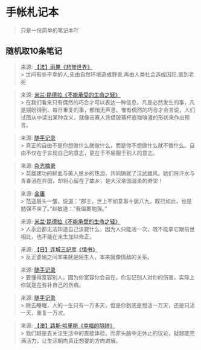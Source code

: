 # 手帐札记本
> 只是一份简单的笔记本吖

## 随机取10条笔记
> 来源: [【法】雨果《悲惨世界》](图书笔记/【法】雨果《悲惨世界》.md)<br>> 世间有些不幸的人,先由自然环境造成野兽,再由人类社会造成囚犯,直到老死

> 来源: [米兰·昆德拉《不能承受的生命之轻》](图书笔记/米兰·昆德拉《不能承受的生命之轻》.md)<br>> 在我们看来只有偶然的巧合才可以表达一种信息。凡是必然发生的事，凡是期盼得到、每日重复的事，都悄无声息。惟有偶然的巧合才会言说，人们试图从中读出某种含义，就像吉赛人凭借玻璃杯底咖啡渣的形状来作出预言。

> 来源: [随手记录](随手记录.md)<br>> 真正的自由不是你想做什么就做什么，而是你不想做什么就不做什么。自由不仅在于实现自己的意志，更在于不屈服于别人的意志。

> 来源: [杂志摘录](杂志摘录.md)<br>> 英雄建功的鲜血与美人思乡的热泪，共同铸就了汉武雄风。她们将汗水与青春洒在异国，却将心留在了故乡，是大汉帝国温柔的脊梁！

> 来源: [金庸](图书笔记/金庸.md)<br>> 范遥眉头一皱，说道：“郡主，世上不如意事十居八九，既已如此，也是勉强不来了。”赵敏道：“我偏要勉强。”

> 来源: [米兰·昆德拉《不能承受的生命之轻》](图书笔记/米兰·昆德拉《不能承受的生命之轻》.md)<br>> 人永远都无法知道自己该要什么，因为人只能活一次，既不能拿它跟前世相比，也不能在来生加以修正。

> 来源: [【日】连城三纪彦《情书》](图书笔记/【日】连城三纪彦《情书》.md)<br>> 反正婆媳之间本来就是陌生人，本来就像情敌的关系。

> 来源: [随手记录](随手记录.md)<br>> 要懂得宽容别人，因为你宽容你会自在。你忘记别人对你的伤害，实际上你就是在弥补自己的伤痕。

> 来源: [随手记录](随手记录.md)<br>> 除去睡眠，人的一生只有一万多天，但是你到底是想活一万天，还是只活一天，重复一万次。

> 来源: [【澳】路斯·哈里斯《幸福的陷阱》](图书笔记/【澳】路斯·哈里斯《幸福的陷阱》.md)<br>> 我们越是去关注生活中的直接体验，而非头脑中无休止的议论，就越能充满活力，让生活朝向真正想要的方向进展。

